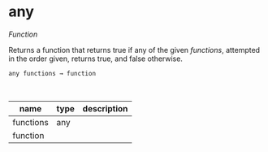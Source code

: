 # any

_Function_

Returns a function that returns true if any of the given _functions_, attempted in the order given, returns true, and false otherwise.

<pre><code>any functions &rarr; function</code></pre>
<br>

| name | type | description |
|------|------|-------------|
|functions|any||
|function|||


